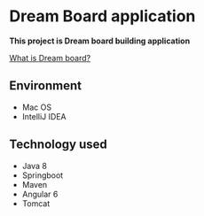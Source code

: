 # Dream Board application

**This project is Dream board building application**

[What is Dream board?](https://en.wikipedia.org/wiki/Dream_board)

## Environment

- Mac OS
- IntelliJ IDEA

## Technology used
- Java 8
- Springboot
- Maven
- Angular 6
- Tomcat
